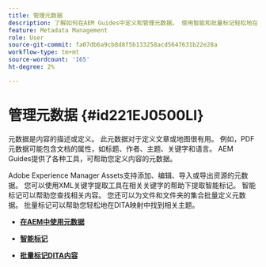 ```yaml
---
title: 管理元数据
description: 了解如何在AEM Guides中定义和管理元数据。 使用智能和批量标记轻松地在DITA映射中查找相关主题。
feature: Metadata Management
role: User
source-git-commit: fa07db6a9cb8d8f5b133258acd5647631b22e28a
workflow-type: tm+mt
source-wordcount: '165'
ht-degree: 2%

---
```


# 管理元数据 {#id221EJ0500LI}

元数据是内容的描述或定义。 此元数据对于定义文章或地图很有用。 例如，PDF元数据可能包含文档的属性，如标题、作者、主题、关键字和语言。 AEM Guides提供了各种工具，可帮助您定义内容的元数据。

Adobe Experience Manager Assets支持添加、编辑、导入或导出资源的元数据。 您可以使用XML关键字提取工具在相关关键字的帮助下提取智能标记。 智能标记可以帮助您查找相关内容。 您还可以为文件和文件夹的集合批量定义元数据。 批量标记可以帮助您轻松地在DITA映射中找到相关主题。

- **[在AEM中使用元数据](metadata-dita.md)**

- **[智能标记](web-editor-smart-tagging.md)**

- **[批量标记DITA内容](map-editor-bulk-tagging.md)**
